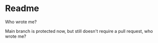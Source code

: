 # Readme

Who wrote me?

Main branch is protected now, but still doesn't require a pull request, who wrote me?
